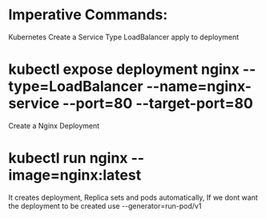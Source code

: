 

# Imperative Commands:
Kubernetes Create a Service Type LoadBalancer apply to deployment
# kubectl expose deployment nginx --type=LoadBalancer --name=nginx-service --port=80 --target-port=80 

Create a Nginx Deployment
# kubectl run nginx --image=nginx:latest 

It creates deployment, Replica sets and pods automatically, If we dont want the deployment to be created use --generator=run-pod/v1
